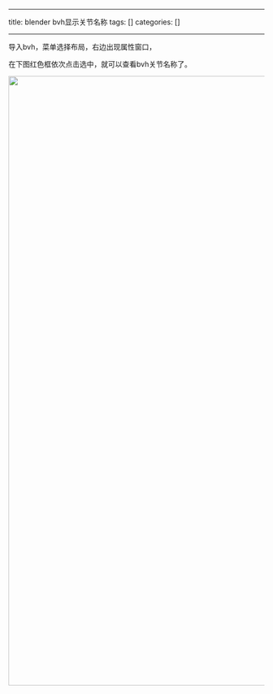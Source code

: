 
--- 
title:  blender bvh显示关节名称 
tags: []
categories: [] 

---


导入bvh，菜单选择布局，右边出现属性窗口，

在下图红色框依次点击选中，就可以查看bvh关节名称了。



<img alt="" height="1200" src="https://img-blog.csdnimg.cn/direct/6e6e3af55a734aff9c8165a730f0a7db.png" width="1200">
